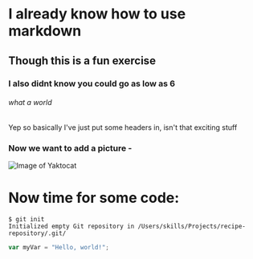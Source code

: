 # I already know how to use markdown
## Though this is a fun exercise
### I also didnt know you could go as low as 6 
###### what a world 

Yep so basically I've just put some headers in, isn't that exciting stuff

### Now we want to add a picture - 

![Image of Yaktocat](https://octodex.github.com/images/yaktocat.png)

# Now time for some code: 

```
$ git init
Initialized empty Git repository in /Users/skills/Projects/recipe-repository/.git/
```

``` javascript
var myVar = "Hello, world!";
```
